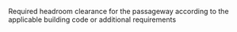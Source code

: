 ﻿Required headroom clearance for the passageway according to the applicable building code or additional requirements
